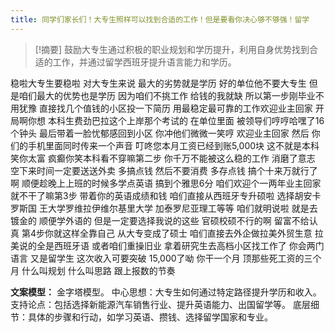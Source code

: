 ```yaml
---
title: 同学们家长们！大专生照样可以找到合适的工作！但是要看你决心够不够强！留学 
---
```

  > [!摘要]
鼓励大专生通过积极的职业规划和学历提升，利用自身优势找到合适的工作，并通过留学西班牙提升语言能力和学历。

稳啦大专生要稳啦
对大专生来说
最大的劣势就是学历
好的单位他不要大专生
但是咱们最大的优势也是学历
因为咱们不挑工作
给钱的我就缺
所以第一步刚毕业不用犹豫
直接找几个值钱的小区投一下简历
用最稳定最可靠的工作欢迎业主回家
开局啊你想
本科生费劲巴拉这个上岸那个考试的
在单位里面
被领导们哼哼哈嘿了16个钟头
最后带着一脸忧郁感回到小区
你冲他们微微一笑哼
欢迎业主回家
然后
你们的手机里面同时传来一个声音
叮咚您本月工资已经到账5,000块
这不就是本科笑你太富
疯癫你笑本科看不穿嘛第二步
你千万不能被这么稳的工作
消磨了意志
空下来时间一定要送送外卖
多搞点钱
然后不要消费
多存点钱
搞个十来万就行了啊
顺便趁晚上上班的时候多学点英语
搞到个雅思6分
咱们欢迎个一两年业主回家
就不干了嘛第3步
带着你的英语成绩和钱
咱们直接从西班牙专升硕啦
选择胡安卡罗斯国
王大学罗维拉伊维尔基里大学
加泰罗尼亚理工等等
咱们就明说啦
就是去镀金的
顺便学外语的
但是一定要选择我说的这些
官硕校硕不行的啊
留富不给认真
第4步你就这样全靠自己
从大专变成了硕士
咱们直接去外企做拉美外贸生意
拉美说的全是西班牙语
或者咱们重操旧业
拿着研究生去高档小区找工作了
你会两门语言
又是留学生
这次收入可要突破 15,000了呦
你干一个月
顶那些死工资的三个月
什么叫规划
什么叫思路
跟上报数的节奏

**文案模型：**
金字塔模型。
中心思想：大专生如何通过特定路径提升学历和收入。
支持论点：包括选择新能源汽车销售行业、提升英语能力、出国留学等。
底层细节：具体的步骤和行动，如学习英语、攒钱、选择留学国家和专业。
